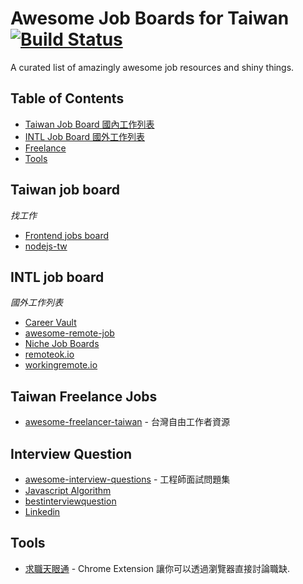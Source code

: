 # Awesome Job Boards for Taiwan [![Build Status](https://api.travis-ci.org/freelancer-tw/awesome-job-boards-taiwan.svg?branch=master)](https://travis-ci.org/freelancer-tw/awesome-job-boards-taiwan)

A curated list of amazingly awesome job resources and shiny things.

## Table of Contents
- [Taiwan Job Board 國內工作列表](#taiwan-job-board)
- [INTL Job Board 國外工作列表](#intl-job-board)
- [Freelance](#taiwan-freelance-jobs)
- [Tools](#tools)

## Taiwan job board
*找工作*
* [Frontend jobs board](https://github.com/f2etw/jobs)
* [nodejs-tw](https://github.com/nodejs-tw/jobs/issues)

## INTL job board 
*國外工作列表*
* [Career Vault](https://careervault.io/)
* [awesome-remote-job](https://github.com/lukasz-madon/awesome-remote-job)
* [Niche Job Boards](https://github.com/tramcar/awesome-job-boards)
* [remoteok.io](https://remoteok.io/)
* [workingremote.io](https://workingremote.io/)

## Taiwan Freelance Jobs
* [awesome-freelancer-taiwan](https://github.com/freelancer-tw/awesome-freelancer-taiwan) - 台灣自由工作者資源

## Interview Question
* [awesome-interview-questions](https://github.com/MaximAbramchuck/awesome-interview-questions) - 工程師面試問題集
* [Javascript Algorithm](http://thatjsdude.com/interview/js1.html)
* [bestinterviewquestion](https://www.bestinterviewquestion.com/)
* [Linkedin](https://github.com/Ebazhanov/linkedin-skill-assessments-quizzes)

## Tools
* [求職天眼通](https://github.com/abalone0204/Clairvoyance) - Chrome Extension 讓你可以透過瀏覽器直接討論職缺.
